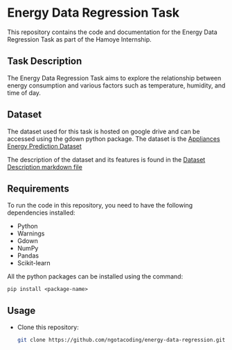 # Energy Data Regression Task

This repository contains the code and documentation for the Energy Data Regression Task as part of the Hamoye Internship.

## Task Description

The Energy Data Regression Task aims to explore the relationship between energy consumption and various factors such as temperature, humidity, and time of day.

## Dataset

The dataset used for this task is hosted on google drive and can be accessed using the gdown python package. The dataset is the [Appliances Energy Prediction Dataset](https://drive.google.com/file/d/1Eru_UHVc3WLHVveC9Q8K9QUxlzYeHt18/view?usp=share_link)

The description of the dataset and its features is found in the [Dataset Description markdown file](https://github.com/ngotacoding/Energy-Data-Regression/blob/main/Dataset%20Description.md)

## Requirements

To run the code in this repository, you need to have the following dependencies installed:

- Python
- Warnings
- Gdown
- NumPy
- Pandas
- Scikit-learn

All the python packages can be installed using the command:

```
pip install <package-name>
```


## Usage

-  Clone this repository:

   ```bash
   git clone https://github.com/ngotacoding/energy-data-regression.git